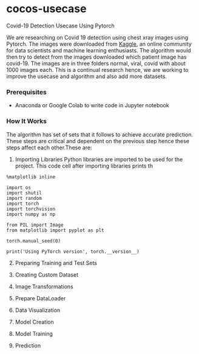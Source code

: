 # cocos-usecase
Covid-19 Detection Usecase Using Pytorch

We are researching on Covid 19 detection using chest xray images using Pytorch. The images were downloaded from 
[Kaggle](https://www.kaggle.com/tawsifurrahman/covid19-radiography-database), an online community for data scientists
and machine learning enthusiasts. The algorithm would then try to detect from the images downloaded which patient 
image has covid-19. The images are in three folders normal, viral, covid with about 1000 images each. This is a 
continual research hence, we are working to improve the usecase and algorithm and also add more datasets. 

### Prerequisites
- Anaconda or Google Colab to write code in Jupyter notebook

### How It Works
The algorithm has set of sets that it follows to achieve accurate prediction. These steps are critical and dependent 
on the previous step hence these steps affect each other.These are:
1. Importing Libraries
Python libraries are imported to be used for the project. This code cell after importing libraries prints th
```
%matplotlib inline

import os
import shutil
import random
import torch
import torchvision
import numpy as np

from PIL import Image
from matplotlib import pyplot as plt

torch.manual_seed(0)

print('Using PyTorch version', torch.__version__)
```

2. Preparing Training and Test Sets

3. Creating Custom Dataset
4. Image Transformations
5. Prepare DataLoader
6. Data Visualization
7. Model Creation 
8. Model Training
9. Prediction


